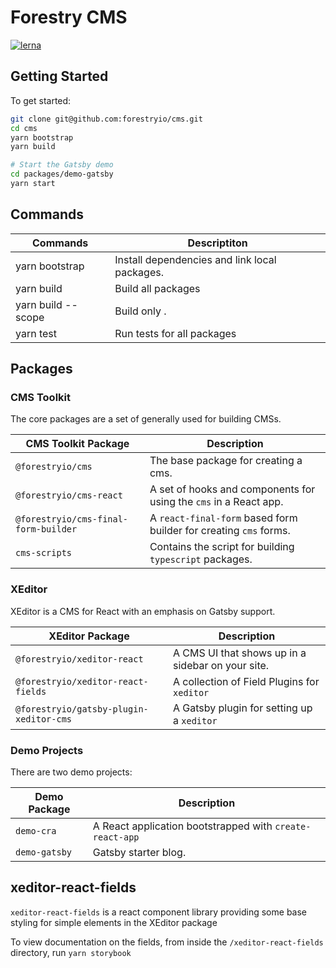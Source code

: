 # Forestry CMS

[![lerna](https://img.shields.io/badge/maintained%20with-lerna-cc00ff.svg)](https://lerna.js.org/)

## Getting Started

To get started:

```bash
git clone git@github.com:forestryio/cms.git
cd cms
yarn bootstrap
yarn build

# Start the Gatsby demo
cd packages/demo-gatsby
yarn start
```

## Commands

| Commands                     | Descriptiton                                  |
| ---------------------------- | --------------------------------------------- |
| yarn bootstrap               | Install dependencies and link local packages. |
| yarn build                   | Build all packages                            |
| yarn build --scope <package> | Build only <package>.                         |
| yarn test                    | Run tests for all packages                    |

## Packages

### CMS Toolkit

The core packages are a set of generally used for building CMSs.

| CMS Toolkit Package                  | Description                                                       |
| ------------------------------------ | ----------------------------------------------------------------- |
| `@forestryio/cms`                    | The base package for creating a cms.                              |
| `@forestryio/cms-react`              | A set of hooks and components for using the `cms` in a React app. |
| `@forestryio/cms-final-form-builder` | A `react-final-form` based form builder for creating `cms` forms. |
| `cms-scripts`                        | Contains the script for building `typescript` packages.           |

### XEditor

XEditor is a CMS for React with an emphasis on Gatsby support.

| XEditor Package                         | Description                                       |
| --------------------------------------- | ------------------------------------------------- |
| `@forestryio/xeditor-react`             | A CMS UI that shows up in a sidebar on your site. |
| `@forestryio/xeditor-react-fields`      | A collection of Field Plugins for `xeditor`       |
| `@forestryio/gatsby-plugin-xeditor-cms` | A Gatsby plugin for setting up a `xeditor`        |

### Demo Projects

There are two demo projects:

| Demo Package  | Description                                              |
| ------------- | -------------------------------------------------------- |
| `demo-cra`    | A React application bootstrapped with `create-react-app` |
| `demo-gatsby` | Gatsby starter blog.                                     |

## xeditor-react-fields

`xeditor-react-fields` is a react component library providing some base styling for simple elements in the XEditor package

To view documentation on the fields, from inside the `/xeditor-react-fields` directory, run `yarn storybook`
